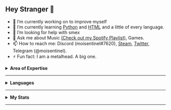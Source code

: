 ## Hey Stranger :raised_hands:


* 🔭 I’m currently working on to improve myself
* 🌱 I’m currently learning [Python](https://www.youtube.com/watch?v=dQw4w9WgXcQ) and [HTML](https://html.com/) and a little of every language.
* 🤔 I’m looking for help with smex
* 💬 Ask me about Music [(Check out my Spotify Playlist)](https://open.spotify.com/playlist/0dfLGy3m0WS6TWfazSFxBK?si=a6O_bmFdRRKtyu1z-kVMSg), Games.
* 📫 How to reach me: Discord (moisentinel#7620), [Steam](https://steamcommunity.com/id/moisentinel/), [Twitter](https://twitter.com/moisentinel), Telegram (@moisentinel).
* ⚡ Fun fact: I am a metalhead. A big one.

<details>
  <summary><b>Area of Expertise</b></summary>
<p>
  
* <b>Games</b>
* <b>Music</b>
* <b>Staying Active</b>
* <b>Ur Mom:smirk:</b>

</p>
</details>
<hr>
<details>
  <summary><b>Languages</b></summary>
<p class="big">
  
![Top Langs](https://github-readme-stats.vercel.app/api/top-langs/?username=moiSentineL)

</p>
</details>
<hr>
<details>
  <summary><b>My Stats</b></summary>

![GitHub stats](https://github-readme-stats.vercel.app/api?username=moiSentineL&show_icons=true&theme=onedark)

:sweat:

</p>
</details>
<hr>
